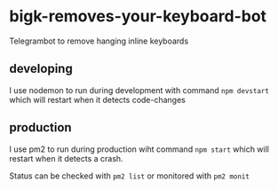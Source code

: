 # bigk-removes-your-keyboard-bot
Telegrambot to remove hanging inline keyboards

## developing
I use nodemon to run during development with command 
`npm devstart`
which will restart when it detects code-changes

## production
I use pm2 to run during production wiht command
`npm start`
which will restart when it detects a crash.

Status can be checked with `pm2 list` or monitored with `pm2 monit`
